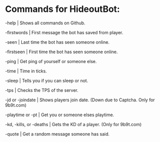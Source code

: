 # Commands for HideoutBot:
-help | Shows all commands on Github.

-firstwords | First message the bot has saved from player.

-seen | Last time the bot has seen someone online.

-firstseen | First time the bot has seen someone online.

-ping | Get ping of yourself or someone else.

-time | Time in ticks.

-sleep | Tells you if you can sleep or not.

-tps | Checks the TPS of the server.

-jd or -joindate | Shows players join date. (Down due to Captcha. Only for 9b9t.com)

-playtime or -pt | Get you or someone elses playtime.

-kd, -kills, or -deaths | Gets the KD of a player. (Only for 9b9t.com)

-quote | Get a random message someone has said.
